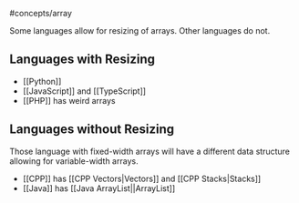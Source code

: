 #concepts/array 

Some languages allow for resizing of arrays. Other languages do not.

## Languages with Resizing

- [[Python]]
- [[JavaScript]] and [[TypeScript]]
- [[PHP]] has weird arrays

## Languages without Resizing
Those language with fixed-width arrays will have a different data structure allowing for variable-width arrays.

- [[CPP]] has [[CPP Vectors|Vectors]] and [[CPP Stacks|Stacks]]
- [[Java]] has [[Java ArrayList||ArrayList]]